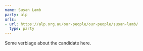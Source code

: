 ```yaml
---
name: Susan Lamb
party: alp
urls:
- url: https://alp.org.au/our-people/our-people/susan-lamb/
  type: party
---
```

Some verbiage about the candidate here.
